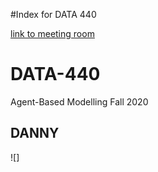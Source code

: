 #Index for DATA 440

[link to meeting room](https://cwm.zoom.us/j/6999715042?_x_zm_rtaid=sm_ons-fQPKBpirxRbg64A.1598029224952.753e36e3a479f07c6022e9bd6d047235&_x_zm_rhtaid=241#success)
# DATA-440
Agent-Based Modelling Fall 2020

## DANNY
![]
